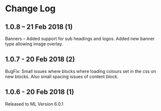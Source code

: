 # Change Log

## 1.0.8 – 21 Feb 2018 (1)
Banners – Added support for sub headings and logos. Added new banner type allowing image overlay.

## 1.0.7 - 20 Feb 2018 (2) 
BugFix: Small issues where blocks where loading colours set in the css on new blocks. Also small spacing issues of content block. 

## 1.0.6 - 20 Feb 2018 (1)
Released to ML Version 6.0.1

